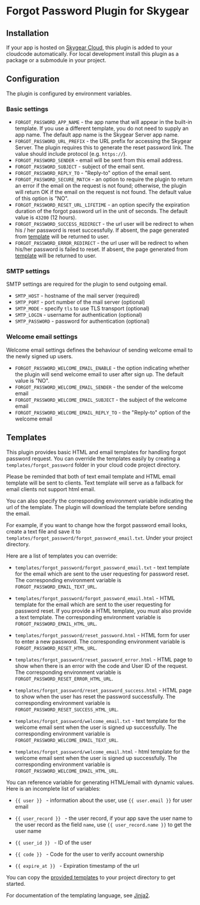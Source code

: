 # Forgot Password Plugin for Skygear

## Installation

If your app is hosted on [Skygear Cloud](https://portal.skygear.io/), this
plugin is added to your cloudcode automatically. For local development
install this plugin as a package or a submodule in your project.

## Configuration

The plugin is configured by environment variables.

### Basic settings

* `FORGOT_PASSWORD_APP_NAME` - the app name that will appear in the built-in
  template. If you use a different template, you do not need to supply an
  app name. The default app name is the Skygear Server app name.
* `FORGOT_PASSWORD_URL_PREFIX` - the URL prefix for accessing the Skygear
  Server. The plugin requires this to generate the reset password link.
  The value should include protocol (e.g. `https://`).
* `FORGOT_PASSWORD_SENDER` - email will be sent from this email address.
* `FORGOT_PASSWORD_SUBJECT` - subject of the email sent.
* `FORGOT_PASSWORD_REPLY_TO` - "Reply-to" option of the email sent.
* `FORGOT_PASSWORD_SECURE_MATCH` - an option to require the plugin to return an
  error if the email on the request is not found; otherwise, the plugin will
  return OK if the email on the request is not found. The default value of this
  option is "NO".
* `FORGOT_PASSWORD_RESET_URL_LIFETIME` - an option specify the expiration
  duration of the forgot password url in the unit of seconds. The default value
  is `43200` (12 hours).
* `FORGOT_PASSWORD_SUCCESS_REDIRECT` - the url user will be redirect to when
  his / her password is reset successfully. If absent, the page generated from
  [template](#template) will be returned to user.
* `FORGOT_PASSWORD_ERROR_REDIRECT` - the url user will be redirect to when
  his/her password is failed to reset. If absent, the page generated from
  [template](#template) will be returned to user.

### SMTP settings

SMTP settings are required for the plugin to send outgoing email.

* `SMTP_HOST` - hostname of the mail server (required)
* `SMTP_PORT` - port number of the mail server (optional)
* `SMTP_MODE` - specify `tls` to use TLS transport (optional)
* `SMTP_LOGIN` - username for authentication (optional)
* `SMTP_PASSWORD` - password for authentication (optional)

### Welcome email settings

Welcome email settings defines the behaviour of sending welcome email
to the newly signed up users.

* `FORGOT_PASSWORD_WELCOME_EMAIL_ENABLE` - the option indicating whether
  the plugin will send welcome email to user after sign up. The
  default value is "NO".
* `FORGOT_PASSWORD_WELCOME_EMAIL_SENDER` - the sender of the welcome
  email
* `FORGOT_PASSWORD_WELCOME_EMAIL_SUBJECT` - the subject of the
  welcome email
* `FORGOT_PASSWORD_WELCOME_EMAIL_REPLY_TO` - the "Reply-to" option of the
  welcome email

## Templates

This plugin provides basic HTML and email templates for handling forgot
password request. You can override the templates easily by creating
a `templates/forgot_password` folder in your cloud code project directory.

Please be reminded that both of text email template and HTML email template
will be sent to clients. Text template will serve as a fallback for email
clients not support html email.

You can also specify the corresponding environment variable indicating the url
of the template. The plugin will download the template before sending the
email.

For example, if you want to change how the forgot password email looks, create
a text file and save it to
`templates/forgot_password/forgot_password_email.txt`. Under your project
directory.

Here are a list of templates you can override:

* `templates/forgot_password/forgot_password_email.txt` - text template for
  the email which are sent to the user requesting for password reset. The
  corresponding environment variable is `FORGOT_PASSWORD_EMAIL_TEXT_URL`.

* `templates/forgot_password/forgot_password_email.html` - HTML template for
  the email which are sent to the user requesting for password reset. If
  you provide a HTML template, you must also provide a text template. The
  corresponding environment variable is `FORGOT_PASSWORD_EMAIL_HTML_URL`.

* `templates/forgot_password/reset_password.html` - HTML form for user
  to enter a new password. The corresponding environment variable is
  `FORGOT_PASSWORD_RESET_HTML_URL`.

* `templates/forgot_password/reset_password_error.html` - HTML page
  to show when there is an error with the code and User ID of the request. The
  corresponding environment variable is `FORGOT_PASSWORD_RESET_ERROR_HTML_URL`.

* `templates/forgot_password/reset_password_success.html` - HTML page
  to show when the user has reset the password successfully. The corresponding
  environment variable is `FORGOT_PASSWORD_RESET_SUCCESS_HTML_URL`.

* `templates/forgot_password/welcome_email.txt` - text template for the
  welcome email sent when the user is signed up successfully. The
  corresponding environment variable is
  `FORGOT_PASSWORD_WELCOME_EMAIL_TEXT_URL`.

* `templates/forgot_password/welcome_email.html` - html template for the
  welcome email sent when the user is signed up successfully. The
  corresponding environment variable is
  `FORGOT_PASSWORD_WELCOME_EMAIL_HTML_URL`.

You can reference variable for generating HTML/email with dynamic values. Here
is an incomplete list of variables:

* `{{ user }} ` - information about the user, use `{{ user.email }}`
  for user email

* `{{ user_record }} ` - the user record, if your app save the user name
  to the user record as the field `name`, use `{{ user_record.name }}` to get
  the user name

* `{{ user_id }} ` - ID of the user

* `{{ code }} ` - Code for the user to verify account ownership

* `{{ expire_at }} ` - Expiration timestamp of the url

You can copy the [provided templates](forgot_password/templates) to your
project directory to get started.

For documentation of the templating language, see
[Jinja2](http://jinja.pocoo.org/docs/dev/templates/).
